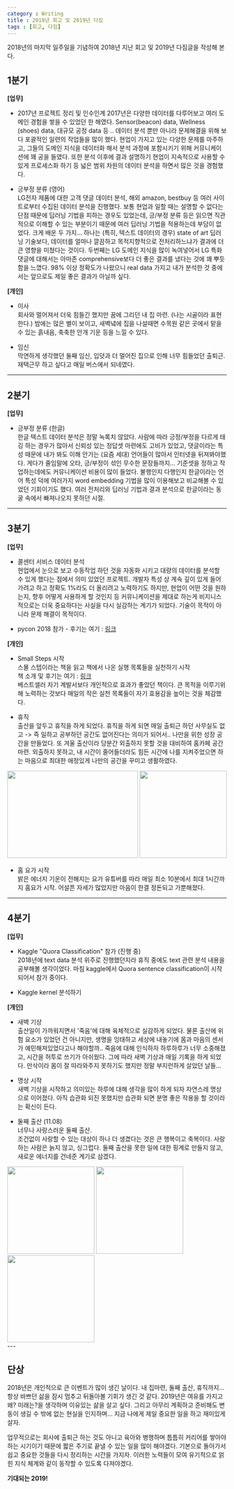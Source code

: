 ```yaml
---
category : Writing
title : 2018년 회고 및 2019년 다짐
tags : [회고, 다짐]
--- 
```


2018년의 마지막 일주일을 기념하여 2018년 지난 회고 및 2019년 다짐글을 작성해 본다.

## 1분기  
**[업무]**    
- 2017년 프로젝트 정리 및 인수인계
2017년은 다양한 데이터를 다루어보고 여러 도메인 경험을 쌓을 수 있었던 한 해였다. Sensor(beacon) data, Wellness (shoes) data, 대규모 공정 data 등 ..
데이터 분석 뿐만 아니라 문제해결을 위해 보다 포괄적인 일련의 작업들을 많이 했다. 현업이 가지고 있는 다양한 문제를 마주하고, 그들의 도메인 지식을 데이터화 해서 분석 과정에 포함시키기 위해 커뮤니케이션에 꽤 공을 들였다. 또한 분석 이후에 결과 설명하기 현업이 지속적으로 사용할 수 있게 프로세스화 하기 등 넓은 범위 차원의 데이터 분석을 하면서 많은 것을 경험했다.  

- 긍부정 분류 (영어)  
LG전자 제품에 대한 고객 댓글 데이터 분석, 해외 amazon, bestbuy 등 여러 사이트로부터 수집된 데이터 분석을 진행했다. 보통 현업과 일할 때는 설명할 수 없다는 단점 때문에 딥러닝 기법을 피하는 경우도 있었는데, 긍/부정 분류 등은 읽으면 직관적으로 이해할 수 있는 부분이기 때문에 여러 딥러닝 기법을 적용하는데 부담이 없었다. 크게 배운 두 가지... 하나는 (특히, 텍스트 데이터의 경우) state of art 딥러닝 기술보다, 데이터를 얼마나 깔끔하고 목적지향적으로 전처리하느냐가 결과에 더 큰 영향을 미쳤다는 것이다. 두번째는 LG 도메인 지식을 많이 녹여넣어서 LG 특화 댓글에 대해서는 아마존 comprehensive보다 더 좋은 결과를 냈다는 것에 꽤 뿌듯함을 느꼈다. 98% 이상 정확도가 나왔으니 real data 가지고 내가 분석한 것 중에서는 앞으로도 제일 좋은 결과가 아닐까 싶다.
 
**[개인]**    
- 이사  
회사와 멀어져서 더욱 힘들긴 했지만 꿈에 그리던 내 집 마련. (나는 시골이라 표현한다.) 밤에는 많은 별이 보이고, 새벽녘에 집을 나설때면 수목원 같은 곳에서 맡을 수 있는 흙내음, 축축한 안개 기운 등을 느낄 수 있다.

- 임신  
막연하게 생각했던 둘째 임신, 입덧과 더 멀어진 집으로 인해 너무 힘들었던 출퇴근. 재택근무 하고 싶다고 매일 버스에서 되네였다. 


---

## 2분기  
**[업무]**  
- 긍부정 분류 (한글)  
한글 텍스트 데이터 분석은 정말 녹록치 않았다. 사람에 따라 긍정/부정을 다르게 태깅 하는 경우가 많아서 신뢰성 있는 정답셋 마련에도 고비가 있었고, 댓글이라는 특성 때문에 내가 봐도 이해 안가는 (요즘 세대) 언어들이 많아서 인터넷을 뒤져봐야했다. 게다가 줄임말에 오타, 긍/부정이 섞인 무수한 문장들까지... 기준셋을 정하고 작업하는데에도 커뮤니케이션 비용이 많이 들었다. 불행인지 다행인지 한글이라는 언어 특성 덕에 여러가지 word embedding 기법을 많이 이용해보고 비교해볼 수 있었던 기회이기도 했다. 여러 전처리와 딥러닝 기법과 결과 분석으로 한글이라는 동굴 속에서 빠져나오지 못하던 시절.

---
## 3분기  
**[업무]**    
- 콜센터 서비스 데이터 분석  
현업에서 눈으로 보고 수동작업 하던 것을 자동화 시키고 대량의 데이터를 분석할 수 있게 했다는 점에서 의미 있었던 프로젝트. 개발자 특성 상 계속 깊이 있게 들어가려고 하고 정확도 1%라도 더 올리려고 노력하기도 하지만, 현업이 어떤 것을 원하는지, 향후 어떻게 사용하게 할 것인지 등 커뮤니케이션을 제대로 하는게 비지니스 적으로는 더욱 중요하다는 사실을 다시 실감하는 계기가 되었다. 기술이 목적이 아니라 문제 해결이 목적이다.  

- pycon 2018 참가 - 후기는 여기 : [링크](https://inspiringpeople.github.io/data%20analysis/pycon2018/)

**[개인]**  
- Small Steps 시작  
스몰 스텝이라는 책을 읽고 책에서 나온 실행 목록들을 실천하기 시작  
책 소개 및 후기는 여기 : [링크](https://inspiringpeople.github.io/writing/Small_Steps/)  
베스트셀러 자기 계발서보다 개인적으로 효과가 좋았던 책이다. 큰 목적을 이루기위해 노력하는 것보다 매일의 작은 실천 목록들이 자기 효용감을 높이는 것을 체감했다.

- 휴직   
출산을 앞두고 휴직을 하게 되었다. 휴직을 하게 되면 매일 출퇴근 하던 사무실도 없고 -> 즉 일하고 공부하던 공간도 없어진다는 의미가 되어서.. 나만을 위한 성장 공간을 만들었다. 또 겨울 출산이라 당분간 외출하지 못할 것을 대비하여 홈카페 공간 마련. 외출하지 못하고, 내 시간이 줄어들더라도 힘든 시간에 나를 지켜주었으면 하는 마음으로 최대한 애정있게 나만의 공간을 꾸미고 생활하였다. 
<div class="box">
<img src="https://www.dropbox.com/s/cdre16jm8gczggi/MTXX_20180912220633.jpg?raw=1" height="200" width="300">
<img src="https://www.dropbox.com/s/qfsgxj134xvxv23/20181223_234603.jpg?raw=1" height="200" width="200">
</div>

- 홈 요가 시작  
밝은 에너지 기운이 전해지는 요가 유튜버를 따라 매일 최소 10분에서 최대 1시간까지 홈요가 시작. 어설픈 자세가 많았지만 마음이 한결 정돈되고 가뿐해졌다.

---
## 4분기
**[업무]**  
- Kaggle "Quora Classification" 참가 (진행 중)  
2018년에 text data 분석 위주로 진행했던지라 휴직 중에도 text 관련 분석 내용을 공부해볼 생각이었다. 마침 kaggle에서 Quora sentence classification이 시작되어서 참가 중이다. 

- Kaggle kernel 분석하기  
 

**[개인]**  
- 새벽 기상  
출산일이 가까워지면서 '죽음'에 대해 육체적으로 실감하게 되었다. 물론 출산에 위험 요소가 있었던 건 아니지만, 생명을 잉태하고 세상에 내놓기에 몸과 마음의 센서가 예민해져있었다고나 해야할까.. 죽음에 대해 인식하자 하루하루가 너무 소중해졌고, 시간을 허투로 쓰기가 아쉬웠다. 그에 따라 새벽 기상과 매일 기록을 하게 되었다. 만삭이라 몸이 잘 따라와주지 못하기도 했지만 정말 부지런하게 살았던 날들...  

- 명상 시작  
새벽 기상을 시작하고 의미있는 하루에 대해 생각을 많이 하게 되자 자연스레 명상으로 이어졌다. 아직 습관화 되진 못했지만 습관화 되면 분명 좋은 작용을 할 것이라는 확신이 든다.

- 둘째 출산 (11.08)  
너무나 사랑스러운 둘째 출산.  
조건없이 사랑할 수 있는 대상이 하나 더 생겼다는 것은  큰 행복이고 축복이다. 사랑하는 사람은 늙지 않고, 싱그럽다. 둘째 출산을 못한 일에 대한 핑계로 만들지 않고, 새로운 에너지를 건네준 계기로 삼겠다.  
<div class="box">
<img src="https://www.dropbox.com/s/ukiy9foectx4r0q/IMG_4052.jpg?raw=1" height="200" width="200">
<img src="https://www.dropbox.com/s/6jyaxhy8fcktbz1/IMG_4046.jpg?raw=1" height="200" width="200">
<img src="https://www.dropbox.com/s/fikdvmf1vvucehz/IMG_4054.jpg?raw=1" height="200" width="200">
</div>
---

## 단상  
2018년은 개인적으로 큰 이벤트가 많이 생긴 날이다. 내 집마련, 둘째 출산, 휴직까지... 항상 바쁘던 삶을 잠시 멈추고 뒤돌아볼 기회가 생긴 것 같다. 2019년은 여유를 가지고 왜? 미래는?을 생각하며 이유있는 삶을 살고 싶다. 그리고 아무리 계획하고 준비해도 변동이 생길 수 밖에 없는 현실을 인지하며... 지금 나에게 제일 중요한 일을 하고 재미있게 살자.

업무적으로는 회사에 출퇴근 하는 것도 아니고 육아와 병행하며 틈틈히 커리어를 쌓아야 하는 시기이기 때문에 짧은 주기로 끝낼 수 있는 일을 많이 해야겠다. 기본으로 돌아가서 쉽고 중요한 것들을 다시 정리하는 시간을 가지자. 이러한 노력들이 모여 유기적으로 얽힌 지식 체계와 같이 동작할 수 있도록 다져야겠다.

**기대되는 2019!**